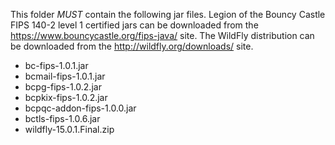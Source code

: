 
This folder *MUST* contain the following jar files.  Legion of the
Bouncy Castle FIPS 140-2 level 1 certified jars can be downloaded
from the https://www.bouncycastle.org/fips-java/ site.  The WildFly
distribution can be downloaded from the http://wildfly.org/downloads/
site.

* bc-fips-1.0.1.jar
* bcmail-fips-1.0.1.jar
* bcpg-fips-1.0.2.jar
* bcpkix-fips-1.0.2.jar
* bcpqc-addon-fips-1.0.0.jar
* bctls-fips-1.0.6.jar
* wildfly-15.0.1.Final.zip

